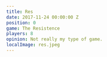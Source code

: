 ```yaml
---
title: Res
date: 2017-11-24 00:00:00 Z
position: 0
game: The Resistence
players: 8
opinion: Not really my type of game.
localImage: res.jpeg
---
```


